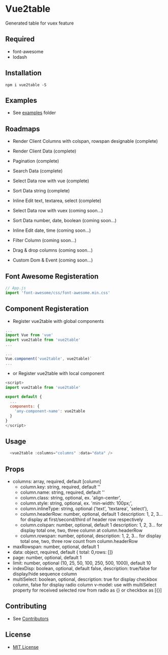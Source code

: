 Vue2table
=========

Generated table for vuex feature

## Required

   - font-awesome
   - lodash

## Installation

  `npm i vue2table -S`

## Examples

  - See [examples](https://github.com/Nutchawat/vue2table/tree/master/example) folder

## Roadmaps
  
  - Render Client Columns with colspan, rowspan designable (complete)
  - Render Client Data (complete)
  - Pagination (complete)
  - Search Data (complete)
  - Select Data row with vue (complete)
  - Sort Data string (complete)
  - Inline Edit text, textarea, select (complete)

  - Select Data row with vuex (coming soon...)
  - Sort Data number, date, boolean (coming soon...)
  - Inline Edit date, time (coming soon...)
  - Filter Column (coming soon...)
  - Drag & drop columns (coming soon...)
  - Custom Dom & Event (coming soon...)

## Font Awesome Registeration

```js
// App.js
import 'font-awesome/css/font-awesome.min.css'
```


## Component Registeration

  - Register vue2table with global components

```js
...
import Vue from 'vue'
import vue2table from 'vue2table'
...

...
Vue.component('vue2table', vue2table)`
...
```

  - or Register vue2table with local component

```js
<script>
import vue2table from 'vue2table'
    
export default {
  ...
  components: {
    'any-component-name': vue2table
  }
}
</script>
```

## Usage
 
```js 
  <vue2table :columns="columns" :data="data" />
```

## Props

  - columns: array, required, default [column]
      - column.key: string, required, default ''
      - column.name: string, required, default ''
      - column.class: string, optional, ex. 'align-center',
      - column.style: string, optional, ex. 'min-width: 100px;',
      - column.inlineType: string, optional ('text', 'textarea', 'select'),
      - column.headerRow: number, optional, default 1
                          description: 1, 2, 3... for display at first/second/third of header row respectively
      - column.colspan: number, optional, default 1
                        description: 1, 2, 3... for display total one, two, three column at column.headerRow
      - column.rowspan: number, optional,
                        description: 1, 2, 3... for display total one, two, three row count from column.headerRow
  - maxRowspan: number, optional, default 1
  - data: object, required, default { total: 0,rows: []}
  - page: number, optional, default 1
  - limit: number, optional (10, 25, 50, 100, 250, 500, 1000), default 10
  - indexDisp: boolean, optional, default false, 
               description: true/false for display/hide sequence column
  - multiSelect: boolean, optional, 
                 description: true for display checkbox column, false for display radio column
      v-model: use with multiSelect property for received selected row from radio as {} or checkbox as [{}]

## Contributing

  - See [Contributors](https://github.com/Nutchawat/vue2table/graphs/contributors)

## License

  - [MIT License](https://github.com/Nutchawat/vue2table/blob/master/LICENSE.md)
